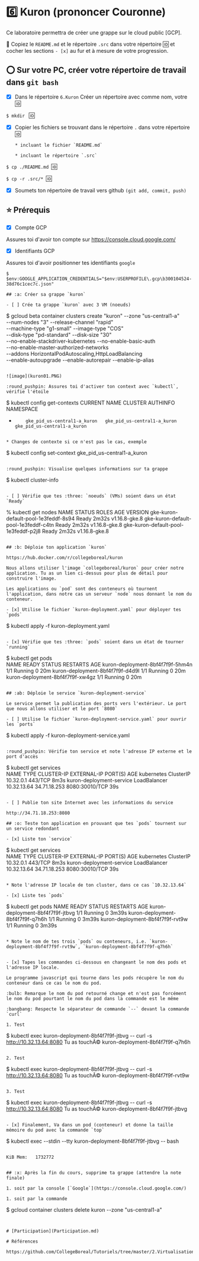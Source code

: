 # :six: Kuron (prononcer Couronne)

Ce laboratoire permettra de créer une grappe sur le cloud public [GCP]. 

:closed_book: Copiez le `README.md` et le répertoire `.src` dans votre répertoire :id: et cocher les sections `- [x]` au fur et à mesure de votre progression.

## :o: Sur votre PC, créer votre répertoire de travail dans `git bash`

- [x] Dans le répertoire `6.Kuron` Créer un répertoire avec comme nom, votre :id:

`$ mkdir ` :id:

- [x] Copier les fichiers se trouvant dans le répertoire `.` dans votre répertoire :id:

      * incluant le fichier `README.md` 

      * incluant le répertoire `.src` 


`$ cp ./README.md `:id:` `

`$ cp -r .src/* `:id:` `

- [x] Soumets ton répertoire de travail vers github `(git add, commit, push)` 


## :star: Prérequis

- [x] Compte GCP

Assures toi d'avoir ton compte sur https://console.cloud.google.com/

- [x] Identifiants GCP 

Assures toi d'avoir positionner tes identifiants `google`

```
$ $env:GOOGLE_APPLICATION_CREDENTIALS="$env:USERPROFILE\.gcp\b300104524-38d76c1cec7c.json"

## :a: Créer sa grappe `kuron`

- [ ] Crée ta grappe `kuron` avec 3 VM (noeuds)

```
$ gcloud beta container clusters create "kuron" --zone "us-central1-a" \
                        --num-nodes "3" --release-channel "rapid" \
                        --machine-type "g1-small" --image-type "COS" \
                        --disk-type "pd-standard" --disk-size "30" \
                        --no-enable-stackdriver-kubernetes --no-enable-basic-auth \
                        --no-enable-master-authorized-networks \
                        --addons HorizontalPodAutoscaling,HttpLoadBalancing \
                        --enable-autoupgrade --enable-autorepair --enable-ip-alias                
```

![image](kuron01.PNG)

:round_pushpin: Assures toi d'activer ton context avec `kubectl`, vérifie l'étoile

```
$ kubectl config get-contexts
CURRENT   NAME                          CLUSTER                       AUTHINFO                        NAMESPACE
*         gke_pid_us-central1-a_kuron   gke_pid_us-central1-a_kuron   gke_pid_us-central1-a_kuron   
```

* Changes de contexte si ce n'est pas le cas, exemple

```
$ kubectl config set-context gke_pid_us-central1-a_kuron
```

:round_pushpin: Visualise quelques informations sur ta grappe

```
$ kubectl cluster-info                 
```

- [ ] Vérifie que tes :three: `noeuds` (VMs) soient dans un état `Ready`

```
% kubectl get nodes
NAME                                   STATUS   ROLES    AGE     VERSION
gke-kuron-default-pool-1e3feddf-8s94   Ready    <none>   2m32s   v1.16.8-gke.8
gke-kuron-default-pool-1e3feddf-c4tn   Ready    <none>   2m32s   v1.16.8-gke.8
gke-kuron-default-pool-1e3feddf-p2j8   Ready    <none>   2m32s   v1.16.8-gke.8
```

## :b: Déploie ton application `kuron`

https://hub.docker.com/r/collegeboreal/kuron

Nous allons utiliser l'image `collegeboreal/kuron` pour créer notre application. Tu as un lien ci-dessus pour plus de détail pour construire l'image.

Les applications ou `pod` sont des conteneurs où tournent l'application, dans notre cas un serveur `node` nous donnant le nom du conteneur.

- [x] Utilise le fichier `kuron-deployment.yaml` pour déployer tes `pods`

```
$ kubectl apply -f kuron-deployment.yaml 
```

- [x] Vérifie que tes :three: `pods` soient dans un état de tourner `running`

```
$ kubectl get pods                                                              
NAME                               READY   STATUS    RESTARTS   AGE
kuron-deployment-8bf4f7f9f-5hm4n   1/1     Running   0          20m
kuron-deployment-8bf4f7f9f-d4d9l   1/1     Running   0          20m
kuron-deployment-8bf4f7f9f-xw4gz   1/1     Running   0          20m
```

## :ab: Déploie le service `kuron-deployment-service`

Le service permet la publication des ports vers l'extérieur. Le port que nous allons utiliser et le port `8080`

- [ ] Utilise le fichier `kuron-deployment-service.yaml` pour ouvrir les `ports`

```
$ kubectl apply -f kuron-deployment-service.yaml 
```

:round_pushpin: Vérifie ton service et note l'adresse IP externe et le port d'accès

```
$ kubectl get services                                                          
NAME                       TYPE           CLUSTER-IP    EXTERNAL-IP    PORT(S)          AGE
kubernetes                 ClusterIP      10.32.0.1     <none>         443/TCP          8m3s
kuron-deployment-service   LoadBalancer   10.32.13.64   34.71.18.253   8080:30010/TCP   39s
```

- [ ] Publie ton site Internet avec les informations du service

http://34.71.18.253:8080

## :o: Teste ton application en prouvant que tes `pods` tournent sur un service redondant

- [x] Liste ton `service`

```
$ kubectl get services    
NAME                       TYPE           CLUSTER-IP    EXTERNAL-IP    PORT(S)          AGE
kubernetes                 ClusterIP      10.32.0.1     <none>         443/TCP          8m3s
kuron-deployment-service   LoadBalancer   10.32.13.64   34.71.18.253   8080:30010/TCP   39s
```

* Note l'adresse IP locale de ton cluster, dans ce cas `10.32.13.64` 

- [x] Liste tes `pods`

```
$ kubectl get pods
NAME                               READY   STATUS    RESTARTS   AGE
kuron-deployment-8bf4f7f9f-jtbvg   1/1     Running   0          3m39s
kuron-deployment-8bf4f7f9f-q7h6h   1/1     Running   0          3m39s
kuron-deployment-8bf4f7f9f-rvt9w   1/1     Running   0          3m39s
```

* Note le nom de tes trois `pods` ou conteneurs, i.e. `kuron-deployment-8bf4f7f9f-rvt9w`, `kuron-deployment-8bf4f7f9f-q7h6h`


- [x] Tapes les commandes ci-dessous en changeant le nom des pods et l'adresse IP locale.

Le programme javascript qui tourne dans les pods récupère le nom du conteneur dans ce cas le nom du pod.

:bulb: Remarque le nom du pod retourné change et n'est pas forcément le nom du pod pourtant le nom du pod dans la commande est le même

:bangbang: Respecte le séparateur de commande `--` devant la commande `curl`

1. Test

```
$ kubectl exec kuron-deployment-8bf4f7f9f-jtbvg -- curl -s http://10.32.13.64:8080
Tu as touchÃ© kuron-deployment-8bf4f7f9f-q7h6h
```

2. Test

```
$ kubectl exec kuron-deployment-8bf4f7f9f-jtbvg -- curl -s http://10.32.13.64:8080
Tu as touchÃ© kuron-deployment-8bf4f7f9f-rvt9w     
```

3. Test

```
$ kubectl exec kuron-deployment-8bf4f7f9f-jtbvg -- curl -s http://10.32.13.64:8080
Tu as touchÃ© kuron-deployment-8bf4f7f9f-jtbvg
```

- [x] Finalement, Va dans un pod (conteneur) et donne la taille mémoire du pod avec la commande `top`

```
$ kubectl exec --stdin --tty  kuron-deployment-8bf4f7f9f-jtbvg -- bash
```

KiB Mem:   1732772


## :x: Après la fin du cours, supprime ta grappe (attendre la note finale)

1. soit par la console [`Google`](https://console.cloud.google.com/)

1. soit par la commande
```
$ gcloud container clusters delete kuron --zone "us-central1-a"
```


# [Participation](Participation.md)

# Références

https://github.com/CollegeBoreal/Tutoriels/tree/master/2.Virtualisation/2.VM/1.Docker

